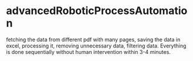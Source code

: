 # advancedRoboticProcessAutomation
 fetching the data from different pdf with many pages, saving the data in excel, processing it, removing unnecessary data, filtering data. Everything is done sequentially without human intervention within 3-4 minutes.
